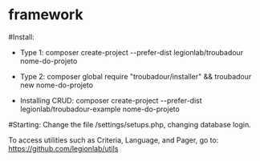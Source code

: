 # framework

#Install:
- Type 1: 
     composer create-project --prefer-dist legionlab/troubadour nome-do-projeto

- Type 2:
     composer global require "troubadour/installer" &&
     troubadour new nome-do-projeto

- Installing CRUD:
     composer create-project --prefer-dist legionlab/troubadour-example nome-do-projeto
     
     
#Starting:
Change the file /settings/setups.php, changing database login.

To access utilities such as Criteria, Language, and Pager, go to: https://github.com/legionlab/utils